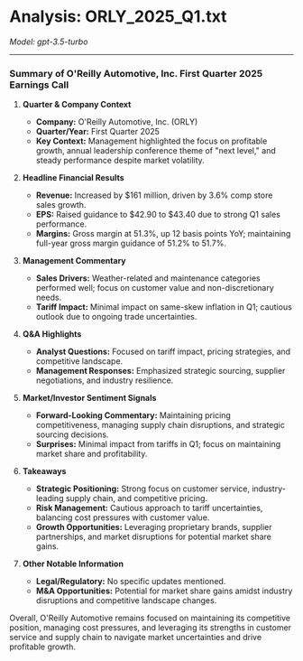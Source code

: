 # Analysis: ORLY_2025_Q1.txt

*Model: gpt-3.5-turbo*

---

### Summary of O'Reilly Automotive, Inc. First Quarter 2025 Earnings Call

1. **Quarter & Company Context**
   - **Company:** O'Reilly Automotive, Inc. (ORLY)
   - **Quarter/Year:** First Quarter 2025
   - **Key Context:** Management highlighted the focus on profitable growth, annual leadership conference theme of "next level," and steady performance despite market volatility.

2. **Headline Financial Results**
   - **Revenue:** Increased by $161 million, driven by 3.6% comp store sales growth.
   - **EPS:** Raised guidance to $42.90 to $43.40 due to strong Q1 sales performance.
   - **Margins:** Gross margin at 51.3%, up 12 basis points YoY; maintaining full-year gross margin guidance of 51.2% to 51.7%.

3. **Management Commentary**
   - **Sales Drivers:** Weather-related and maintenance categories performed well; focus on customer value and non-discretionary needs.
   - **Tariff Impact:** Minimal impact on same-skew inflation in Q1; cautious outlook due to ongoing trade uncertainties.

4. **Q&A Highlights**
   - **Analyst Questions:** Focused on tariff impact, pricing strategies, and competitive landscape.
   - **Management Responses:** Emphasized strategic sourcing, supplier negotiations, and industry resilience.

5. **Market/Investor Sentiment Signals**
   - **Forward-Looking Commentary:** Maintaining pricing competitiveness, managing supply chain disruptions, and strategic sourcing decisions.
   - **Surprises:** Minimal impact from tariffs in Q1; focus on maintaining market share and profitability.

6. **Takeaways**
   - **Strategic Positioning:** Strong focus on customer service, industry-leading supply chain, and competitive pricing.
   - **Risk Management:** Cautious approach to tariff uncertainties, balancing cost pressures with customer value.
   - **Growth Opportunities:** Leveraging proprietary brands, supplier partnerships, and market disruptions for potential market share gains.

7. **Other Notable Information**
   - **Legal/Regulatory:** No specific updates mentioned.
   - **M&A Opportunities:** Potential for market share gains amidst industry disruptions and competitive landscape changes.

Overall, O'Reilly Automotive remains focused on maintaining its competitive position, managing cost pressures, and leveraging its strengths in customer service and supply chain to navigate market uncertainties and drive profitable growth.